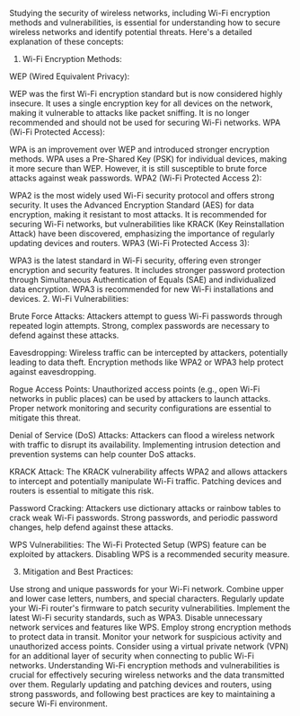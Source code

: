 Studying the security of wireless networks, including Wi-Fi encryption methods and vulnerabilities, is essential for understanding how to secure wireless networks and identify potential threats. Here's a detailed explanation of these concepts:

1. Wi-Fi Encryption Methods:

WEP (Wired Equivalent Privacy):

WEP was the first Wi-Fi encryption standard but is now considered highly insecure.
It uses a single encryption key for all devices on the network, making it vulnerable to attacks like packet sniffing.
It is no longer recommended and should not be used for securing Wi-Fi networks.
WPA (Wi-Fi Protected Access):

WPA is an improvement over WEP and introduced stronger encryption methods.
WPA uses a Pre-Shared Key (PSK) for individual devices, making it more secure than WEP.
However, it is still susceptible to brute force attacks against weak passwords.
WPA2 (Wi-Fi Protected Access 2):

WPA2 is the most widely used Wi-Fi security protocol and offers strong security.
It uses the Advanced Encryption Standard (AES) for data encryption, making it resistant to most attacks.
It is recommended for securing Wi-Fi networks, but vulnerabilities like KRACK (Key Reinstallation Attack) have been discovered, emphasizing the importance of regularly updating devices and routers.
WPA3 (Wi-Fi Protected Access 3):

WPA3 is the latest standard in Wi-Fi security, offering even stronger encryption and security features.
It includes stronger password protection through Simultaneous Authentication of Equals (SAE) and individualized data encryption.
WPA3 is recommended for new Wi-Fi installations and devices.
2. Wi-Fi Vulnerabilities:

Brute Force Attacks: Attackers attempt to guess Wi-Fi passwords through repeated login attempts. Strong, complex passwords are necessary to defend against these attacks.

Eavesdropping: Wireless traffic can be intercepted by attackers, potentially leading to data theft. Encryption methods like WPA2 or WPA3 help protect against eavesdropping.

Rogue Access Points: Unauthorized access points (e.g., open Wi-Fi networks in public places) can be used by attackers to launch attacks. Proper network monitoring and security configurations are essential to mitigate this threat.

Denial of Service (DoS) Attacks: Attackers can flood a wireless network with traffic to disrupt its availability. Implementing intrusion detection and prevention systems can help counter DoS attacks.

KRACK Attack: The KRACK vulnerability affects WPA2 and allows attackers to intercept and potentially manipulate Wi-Fi traffic. Patching devices and routers is essential to mitigate this risk.

Password Cracking: Attackers use dictionary attacks or rainbow tables to crack weak Wi-Fi passwords. Strong passwords, and periodic password changes, help defend against these attacks.

WPS Vulnerabilities: The Wi-Fi Protected Setup (WPS) feature can be exploited by attackers. Disabling WPS is a recommended security measure.

3. Mitigation and Best Practices:

Use strong and unique passwords for your Wi-Fi network. Combine upper and lower case letters, numbers, and special characters.
Regularly update your Wi-Fi router's firmware to patch security vulnerabilities.
Implement the latest Wi-Fi security standards, such as WPA3.
Disable unnecessary network services and features like WPS.
Employ strong encryption methods to protect data in transit.
Monitor your network for suspicious activity and unauthorized access points.
Consider using a virtual private network (VPN) for an additional layer of security when connecting to public Wi-Fi networks.
Understanding Wi-Fi encryption methods and vulnerabilities is crucial for effectively securing wireless networks and the data transmitted over them. Regularly updating and patching devices and routers, using strong passwords, and following best practices are key to maintaining a secure Wi-Fi environment.